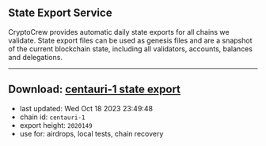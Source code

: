 ## State Export Service
CryptoCrew provides automatic daily state exports for all chains we validate. State export files can be used as genesis files and are a snapshot of the current blockchain state, including all validators, accounts, balances and delegations.

---
**Download: [centauri-1 state export](https://dl.ccvalidators.com/SERVICE/composable/centauri-1_export_2020149.json)**
---

- last updated: Wed Oct 18 2023 23:49:48
- chain id: `centauri-1`
- export height: `2020149`
- use for: airdrops, local tests, chain recovery
